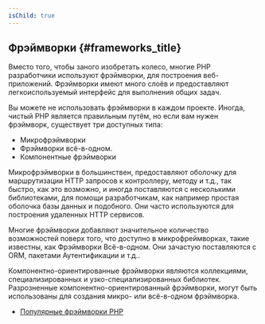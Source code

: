 ```yaml
---
isChild: true
---
```


## Фрэймворки {#frameworks_title}

Вместо того, чтобы заного изобретать колесо, многие PHP разработчики используют фрэймворки, для построения веб-приложений. Фрэймворки имеют много слоёв и предоставляют легкоиспользуемый интерфейс для выполнения общих задач.

Вы можете не использовать фрэймворки в каждом проекте. Иногда, чистый PHP является правильным путём, но если вам нужен фрэймворк, существует три доступных типа:

* Микрофрэймворки
* Фрэймворки всё-в-одном.
* Компонентные фрэймворки

Микрофрэймворки в большинствен, предоставляют оболочку для маршрутизации HTTP запросов к контроллеру, методу и т.д., так быстро, как это возможно, и иногда поставляются с несколькими библиотеками, для помощи разработчикам, как например простая оболочка базы данных и подобного. 
Они часто используются для построения удаленных HTTP сервисов.

Многие фрэймворки добавляют значительное количество возможностей поверх того, что доступно в микрофреймворках, такие известны, как Фрэймворки Всё-в-одном. 
Они зачастую поставляются с ORM, пакетами Аутентификации и т.д..

Компонентно-ориентированные фрэймворки являются коллекциями, специализированных и узко-специализированных библиотек. Разрозненные компонентно-ориентированный фрэймворки, могут быть использованы для создания микро- или всё-в-одном фрэймворка.

* [Популярные фрэймворки PHP](https://github.com/codeguy/php-the-right-way/wiki/Frameworks)